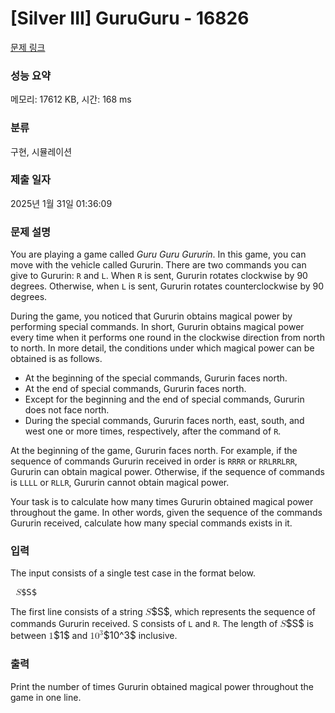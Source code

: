 # [Silver III] GuruGuru - 16826 

[문제 링크](https://www.acmicpc.net/problem/16826) 

### 성능 요약

메모리: 17612 KB, 시간: 168 ms

### 분류

구현, 시뮬레이션

### 제출 일자

2025년 1월 31일 01:36:09

### 문제 설명

<p>You are playing a game called <em>Guru Guru Gururin</em>. In this game, you can move with the vehicle called Gururin. There are two commands you can give to Gururin: <code>R</code> and <code>L</code>. When <code>R</code> is sent, Gururin rotates clockwise by 90 degrees. Otherwise, when <code>L</code> is sent, Gururin rotates counterclockwise by 90 degrees.</p>

<p>During the game, you noticed that Gururin obtains magical power by performing special commands. In short, Gururin obtains magical power every time when it performs one round in the clockwise direction from north to north. In more detail, the conditions under which magical power can be obtained is as follows.</p>

<ul>
	<li>At the beginning of the special commands, Gururin faces north.</li>
	<li>At the end of special commands, Gururin faces north.</li>
	<li>Except for the beginning and the end of special commands, Gururin does not face north.</li>
	<li>During the special commands, Gururin faces north, east, south, and west one or more times, respectively, after the command of <code>R</code>.</li>
</ul>

<p>At the beginning of the game, Gururin faces north. For example, if the sequence of commands Gururin received in order is <code>RRRR</code> or <code>RRLRRLRR</code>, Gururin can obtain magical power. Otherwise, if the sequence of commands is <code>LLLL</code> or <code>RLLR</code>, Gururin cannot obtain magical power.</p>

<p>Your task is to calculate how many times Gururin obtained magical power throughout the game. In other words, given the sequence of the commands Gururin received, calculate how many special commands exists in it.</p>

### 입력 

 <p>The input consists of a single test case in the format below.</p>

<pre class="mathjax"><mjx-container class="MathJax" jax="CHTML" style="font-size: 99.7%; position: relative;"> <mjx-math class="MJX-TEX" aria-hidden="true"><mjx-mi class="mjx-i"><mjx-c class="mjx-c1D446 TEX-I"></mjx-c></mjx-mi></mjx-math><mjx-assistive-mml unselectable="on" display="inline"><math xmlns="http://www.w3.org/1998/Math/MathML"><mi>S</mi></math></mjx-assistive-mml><span aria-hidden="true" class="no-mathjax mjx-copytext">$S$</span> </mjx-container></pre>

<p>The first line consists of a string <mjx-container class="MathJax" jax="CHTML" style="font-size: 109%; position: relative;"><mjx-math class="MJX-TEX" aria-hidden="true"><mjx-mi class="mjx-i"><mjx-c class="mjx-c1D446 TEX-I"></mjx-c></mjx-mi></mjx-math><mjx-assistive-mml unselectable="on" display="inline"><math xmlns="http://www.w3.org/1998/Math/MathML"><mi>S</mi></math></mjx-assistive-mml><span aria-hidden="true" class="no-mathjax mjx-copytext">$S$</span></mjx-container>, which represents the sequence of commands Gururin received. S consists of <code>L</code> and <code>R</code>. The length of <mjx-container class="MathJax" jax="CHTML" style="font-size: 109%; position: relative;"><mjx-math class="MJX-TEX" aria-hidden="true"><mjx-mi class="mjx-i"><mjx-c class="mjx-c1D446 TEX-I"></mjx-c></mjx-mi></mjx-math><mjx-assistive-mml unselectable="on" display="inline"><math xmlns="http://www.w3.org/1998/Math/MathML"><mi>S</mi></math></mjx-assistive-mml><span aria-hidden="true" class="no-mathjax mjx-copytext">$S$</span></mjx-container> is between <mjx-container class="MathJax" jax="CHTML" style="font-size: 109%; position: relative;"><mjx-math class="MJX-TEX" aria-hidden="true"><mjx-mn class="mjx-n"><mjx-c class="mjx-c31"></mjx-c></mjx-mn></mjx-math><mjx-assistive-mml unselectable="on" display="inline"><math xmlns="http://www.w3.org/1998/Math/MathML"><mn>1</mn></math></mjx-assistive-mml><span aria-hidden="true" class="no-mathjax mjx-copytext">$1$</span></mjx-container> and <mjx-container class="MathJax" jax="CHTML" style="font-size: 109%; position: relative;"><mjx-math class="MJX-TEX" aria-hidden="true"><mjx-msup><mjx-mn class="mjx-n"><mjx-c class="mjx-c31"></mjx-c><mjx-c class="mjx-c30"></mjx-c></mjx-mn><mjx-script style="vertical-align: 0.393em;"><mjx-mn class="mjx-n" size="s"><mjx-c class="mjx-c33"></mjx-c></mjx-mn></mjx-script></mjx-msup></mjx-math><mjx-assistive-mml unselectable="on" display="inline"><math xmlns="http://www.w3.org/1998/Math/MathML"><msup><mn>10</mn><mn>3</mn></msup></math></mjx-assistive-mml><span aria-hidden="true" class="no-mathjax mjx-copytext">$10^3$</span></mjx-container> inclusive.</p>

### 출력 

 <p>Print the number of times Gururin obtained magical power throughout the game in one line.</p>

